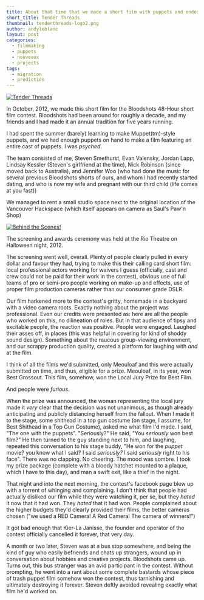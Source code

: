 ```yaml
---
title: About that time that we made a short film with puppets and ended up destroying a long-running film contest
short_title: Tender Threads
thumbnail: tenderthreads-logo2.png
author: andyleblanc
layout: post
categories:
  - filmmaking
  - puppets
  - nouveaux
  - projects
tags:
  - migration
  - prediction
---
```

[![Tender Threads](https://img.youtube.com/vi/DRI2dUiciJQ/0.jpg)](https://www.youtube.com/watch?v=DRI2dUiciJQ)

In October, 2012, we made this short film for the Bloodshots 48-Hour short film contest.  Bloodshots had been around for roughly a decade, and my friends and I had made it an annual tradition for five years running.

I had spent the summer (barely) learning to make Muppet(tm)-style puppets, and we had enough puppets on hand to make a film featuring an entire cast of puppets.  I was *psyched*.

The team consisted of me, Steven Smethurst, Evan Valensky, Jordan Lapp, Lindsay Kessler (Steven's girlfriend at the time), Nick Robinson (since moved back to Australia), and Jennifer Woo (who had done the music for several previous Bloodshots shorts of ours, and whom I had recently started dating, and who is now my wife and pregnant with our third child (life comes at you fast))

We managed to rent a small studio space next to the original location of the Vancouver Hackspace (which itself appears on camera as Saul's Paw'n Shop)

[![Behind the Scenes!](https://img.youtube.com/vi/djSJt_Rrx1Y/0.jpg)](https://www.youtube.com/watch?v=djSJt_Rrx1Y)

The screening and awards ceremony was held at the Rio Theatre on Halloween night, 2012.

The screening went well, overall. Plenty of people clearly pulled in every dollar and favour they had, trying to make this their calling card short film: local professional actors working for waivers I guess (officially, cast and crew could not be paid for their work in the contest), obvious use of full teams of pro or semi-pro people working on make-up and effects, use of proper film production cameras rather than our consumer grade DSLR.

Our film harkened more to the contest's gritty, homemade in a backyard with a video camera roots. Exactly nothing about the project was professional.  Even our credits were presented as: here are all the people who worked on this, no dilineation of roles. But in that audience of tipsy and excitable people, the reaction was positive.  People were engaged.  Laughed their asses off, in places (this was helpful in covering for kind of shoddy sound design).  Something about the raucous group-viewing environment, and our scrappy production quality, created a platform for laughing with *and* at the film.

I think of all the films we'd submitted, only Meouloaf and this were actually submitted on time, and thus, eligible for a prize.  Meouloaf, in its year, won Best Grossout.  This film, somehow, won the Local Jury Prize for Best Film.

And people were *furious*.

When the prize was announced, the woman representing the local jury made it *very* clear that the decision was not unanimous, as though already anticipating and publicly distancing herself from the fallout.  When I made it to the stage, some shithead in a top gun costume (on stage, I assume, for Best Shithead in a Top Gun Costume), asked me what film I'd made.  I said, "The one with the puppets".  "Seriously?"  He said, "You *seriously* won best film?"  He then turned to the guy standing next to him, and laughing, repeated this conversation to his stage buddy, "He won for the *puppet* movie?  you know what I said?  I said *seriously?*  I said *seriously* right to his face". There was no clapping.  No cheering.  The mood was sombre.  I took my prize package (complete with a bloody hatchet mounted to a plaque, which I have to this day), and man a swift exit, like a thief in the night.

That night and into the next morning, the contest's facebook page blew up with a torrent of whinging and complaining.  I don't think that people had actually disliked our film while they were watching it, per se, but they *hated* it now that it had won.  They *hated* that it had won.  People complained about the higher budgets they'd clearly provided their films, the better cameras chosen ("we used a RED Camera!  A Red Camera!  The camera of winners!")

It got bad enough that Kier-La Janisse, the founder and operator of the contest officially cancelled it forever, that very day.


A month or two later, Steven was at a bus stop somewhere, and being the kind of guy who easily befriends and chats up strangers, wound up in conversation about hobbies and creative projects.  Bloodshots came up.  Turns out, this bus stranger was an avid participant in the contest.  Without prompting, he went into a rant about some complete bastards whose piece of trash puppet film somehow won the contest, thus tarnishing and ultimately destroying it forever.  Steven deftly avoided revealing exactly what film he'd worked on.
